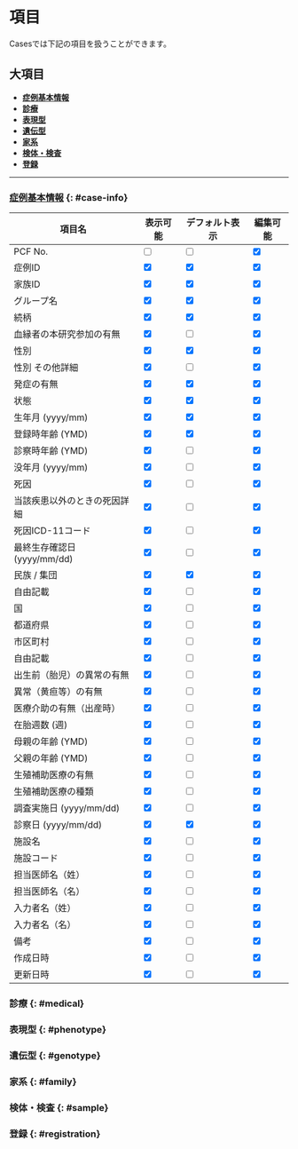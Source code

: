 # 項目

Casesでは下記の項目を扱うことができます。

## 大項目

- **[症例基本情報](#case-info)**
- **[診療](#medical)**
- **[表現型](#phenotype)**
- **[遺伝型](#genotype)**
- **[家系](#family)**
- **[検体・検査](#sample)**
- **[登録](#registration)**

---

### [症例基本情報](/cases/edit/case-basic-information) {: #case-info}

| 項目名 | 表示可能 | デフォルト表示 | 編集可能 |
| ---- | ---- | ---- | ---- |
| PCF No. | <input type="checkbox" class="readonly-input" /> | <input type="checkbox" class="readonly-input" /> | <input type="checkbox" class="readonly-input" checked /> |
| 症例ID | <input type="checkbox" class="readonly-input" checked /> | <input type="checkbox" class="readonly-input" checked /> | <input type="checkbox" class="readonly-input" checked /> |
| 家族ID | <input type="checkbox" class="readonly-input" checked /> | <input type="checkbox" class="readonly-input" checked /> | <input type="checkbox" class="readonly-input" checked /> |
| グループ名 | <input type="checkbox" class="readonly-input" checked /> | <input type="checkbox" class="readonly-input" checked /> | <input type="checkbox" class="readonly-input" checked /> |
| 続柄 | <input type="checkbox" class="readonly-input" checked /> | <input type="checkbox" class="readonly-input" checked /> | <input type="checkbox" class="readonly-input" checked /> |
| 血縁者の本研究参加の有無 | <input type="checkbox" class="readonly-input" checked /> | <input type="checkbox" class="readonly-input" /> | <input type="checkbox" class="readonly-input" checked /> |
| 性別 | <input type="checkbox" class="readonly-input" checked /> | <input type="checkbox" class="readonly-input" checked /> | <input type="checkbox" class="readonly-input" checked /> |
| 性別 その他詳細 | <input type="checkbox" class="readonly-input" checked /> | <input type="checkbox" class="readonly-input" /> | <input type="checkbox" class="readonly-input" checked /> |
| 発症の有無 | <input type="checkbox" class="readonly-input" checked /> | <input type="checkbox" class="readonly-input" checked /> | <input type="checkbox" class="readonly-input" checked /> |
| 状態 | <input type="checkbox" class="readonly-input" checked /> | <input type="checkbox" class="readonly-input" checked /> | <input type="checkbox" class="readonly-input" checked /> |
| 生年月 (yyyy/mm) | <input type="checkbox" class="readonly-input" checked /> | <input type="checkbox" class="readonly-input" checked /> | <input type="checkbox" class="readonly-input" checked /> |
| 登録時年齢 (YMD) | <input type="checkbox" class="readonly-input" checked /> | <input type="checkbox" class="readonly-input" checked /> | <input type="checkbox" class="readonly-input" checked /> |
| 診察時年齢 (YMD) | <input type="checkbox" class="readonly-input" checked /> | <input type="checkbox" class="readonly-input" /> | <input type="checkbox" class="readonly-input" checked /> |
| 没年月 (yyyy/mm) | <input type="checkbox" class="readonly-input" checked /> | <input type="checkbox" class="readonly-input" /> | <input type="checkbox" class="readonly-input" checked /> |
| 死因 | <input type="checkbox" class="readonly-input" checked /> | <input type="checkbox" class="readonly-input" /> | <input type="checkbox" class="readonly-input" checked /> |
| 当該疾患以外のときの死因詳細 | <input type="checkbox" class="readonly-input" checked /> | <input type="checkbox" class="readonly-input" /> | <input type="checkbox" class="readonly-input" checked /> |
| 死因ICD-11コード | <input type="checkbox" class="readonly-input" checked /> | <input type="checkbox" class="readonly-input" /> | <input type="checkbox" class="readonly-input" checked /> |
| 最終生存確認日 (yyyy/mm/dd) | <input type="checkbox" class="readonly-input" checked /> | <input type="checkbox" class="readonly-input" /> | <input type="checkbox" class="readonly-input" checked /> |
| 民族 / 集団 | <input type="checkbox" class="readonly-input" checked /> | <input type="checkbox" class="readonly-input" checked /> | <input type="checkbox" class="readonly-input" checked /> |
| 自由記載 | <input type="checkbox" class="readonly-input" checked /> | <input type="checkbox" class="readonly-input" /> | <input type="checkbox" class="readonly-input" checked /> |
| 国 | <input type="checkbox" class="readonly-input" checked /> | <input type="checkbox" class="readonly-input" /> | <input type="checkbox" class="readonly-input" checked /> |
| 都道府県 | <input type="checkbox" class="readonly-input" checked /> | <input type="checkbox" class="readonly-input" /> | <input type="checkbox" class="readonly-input" checked /> |
| 市区町村 | <input type="checkbox" class="readonly-input" checked /> | <input type="checkbox" class="readonly-input" /> | <input type="checkbox" class="readonly-input" checked /> |
| 自由記載 | <input type="checkbox" class="readonly-input" checked /> | <input type="checkbox" class="readonly-input" /> | <input type="checkbox" class="readonly-input" checked /> |
| 出生前（胎児）の異常の有無 | <input type="checkbox" class="readonly-input" checked /> | <input type="checkbox" class="readonly-input" /> | <input type="checkbox" class="readonly-input" checked /> |
| 異常（黄疸等）の有無 | <input type="checkbox" class="readonly-input" checked /> | <input type="checkbox" class="readonly-input" /> | <input type="checkbox" class="readonly-input" checked /> |
| 医療介助の有無（出産時） | <input type="checkbox" class="readonly-input" checked /> | <input type="checkbox" class="readonly-input" /> | <input type="checkbox" class="readonly-input" checked /> |
| 在胎週数 (週) | <input type="checkbox" class="readonly-input" checked /> | <input type="checkbox" class="readonly-input" /> | <input type="checkbox" class="readonly-input" checked /> |
| 母親の年齢 (YMD) | <input type="checkbox" class="readonly-input" checked /> | <input type="checkbox" class="readonly-input" /> | <input type="checkbox" class="readonly-input" checked /> |
| 父親の年齢 (YMD) | <input type="checkbox" class="readonly-input" checked /> | <input type="checkbox" class="readonly-input" /> | <input type="checkbox" class="readonly-input" checked /> |
| 生殖補助医療の有無 | <input type="checkbox" class="readonly-input" checked /> | <input type="checkbox" class="readonly-input" /> | <input type="checkbox" class="readonly-input" checked /> |
| 生殖補助医療の種類 | <input type="checkbox" class="readonly-input" checked /> | <input type="checkbox" class="readonly-input" /> | <input type="checkbox" class="readonly-input" checked /> |
| 調査実施日 (yyyy/mm/dd) | <input type="checkbox" class="readonly-input" checked /> | <input type="checkbox" class="readonly-input" /> | <input type="checkbox" class="readonly-input" checked /> |
| 診察日 (yyyy/mm/dd) | <input type="checkbox" class="readonly-input" checked /> | <input type="checkbox" class="readonly-input" checked /> | <input type="checkbox" class="readonly-input" checked /> |
| 施設名 | <input type="checkbox" class="readonly-input" checked /> | <input type="checkbox" class="readonly-input" /> | <input type="checkbox" class="readonly-input" checked /> |
| 施設コード | <input type="checkbox" class="readonly-input" checked /> | <input type="checkbox" class="readonly-input" /> | <input type="checkbox" class="readonly-input" checked /> |
| 担当医師名（姓） | <input type="checkbox" class="readonly-input" checked /> | <input type="checkbox" class="readonly-input" /> | <input type="checkbox" class="readonly-input" checked /> |
| 担当医師名（名） | <input type="checkbox" class="readonly-input" checked /> | <input type="checkbox" class="readonly-input" /> | <input type="checkbox" class="readonly-input" checked /> |
| 入力者名（姓） | <input type="checkbox" class="readonly-input" checked /> | <input type="checkbox" class="readonly-input" /> | <input type="checkbox" class="readonly-input" checked /> |
| 入力者名（名） | <input type="checkbox" class="readonly-input" checked /> | <input type="checkbox" class="readonly-input" /> | <input type="checkbox" class="readonly-input" checked /> |
| 備考 | <input type="checkbox" class="readonly-input" checked /> | <input type="checkbox" class="readonly-input" /> | <input type="checkbox" class="readonly-input" checked /> |
| 作成日時 | <input type="checkbox" class="readonly-input" checked /> | <input type="checkbox" class="readonly-input" /> | <input type="checkbox" class="readonly-input" checked /> |
| 更新日時 | <input type="checkbox" class="readonly-input" checked /> | <input type="checkbox" class="readonly-input" /> | <input type="checkbox" class="readonly-input" checked /> |

### 診療 {: #medical}

### 表現型 {: #phenotype}

### 遺伝型 {: #genotype}

### 家系 {: #family}

### 検体・検査 {: #sample}

### 登録 {: #registration}
